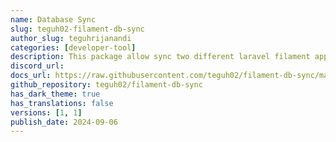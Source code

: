 ```yaml
---
name: Database Sync
slug: teguh02-filament-db-sync
author_slug: teguhrijanandi
categories: [developer-tool]
description: This package allow sync two different laravel filament app db.
discord_url: 
docs_url: https://raw.githubusercontent.com/teguh02/filament-db-sync/main/README.md
github_repository: teguh02/filament-db-sync
has_dark_theme: true
has_translations: false
versions: [1, 1]
publish_date: 2024-09-06
---
```

